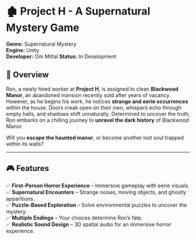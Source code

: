 # 🏚️ Project H - A Supernatural Mystery Game

**Genre:** Supernatural Mystery  
**Engine:** Unity  
**Developer:** Om Mittal 
**Status:** In Development  

## 📖 Overview
Ron, a newly hired worker at **Project H**, is assigned to clean **Blackwood Manor**, an abandoned mansion recently sold after years of vacancy. However, as he begins his work, he notices **strange and eerie occurrences** within the house. Doors creak open on their own, whispers echo through empty halls, and shadows shift unnaturally. Determined to uncover the truth, Ron embarks on a chilling journey to **unravel the dark history** of Blackwood Manor.

Will you **escape the haunted manor**, or become another lost soul trapped within its walls?  

---

## 🎮 Features
✅ **First-Person Horror Experience** – Immersive gameplay with eerie visuals.  
✅ **Supernatural Encounters** – Strange noises, moving objects, and ghostly apparitions.  
✅ **Puzzle-Based Exploration** – Solve environmental puzzles to uncover the mystery.  
✅ **Multiple Endings** – Your choices determine Ron’s fate.  
✅ **Realistic Sound Design** – 3D spatial audio for an immersive horror experience.  

